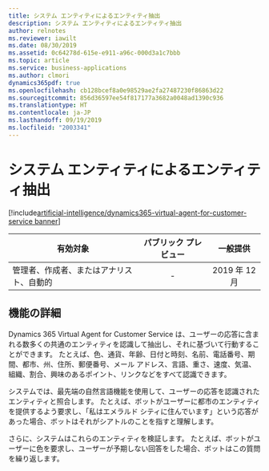 ```yaml
---
title: システム エンティティによるエンティティ抽出
description: システム エンティティによるエンティティ抽出
author: relnotes
ms.reviewer: iawilt
ms.date: 08/30/2019
ms.assetid: 0c64278d-615e-e911-a96c-000d3a1c7bbb
ms.topic: article
ms.service: business-applications
ms.author: clmori
dynamics365pdf: true
ms.openlocfilehash: cb128bcef8a0e98529ae2fa27487230f86863d22
ms.sourcegitcommit: 856d36597ee54f817177a3682a0048ad1390c936
ms.translationtype: HT
ms.contentlocale: ja-JP
ms.lasthandoff: 09/19/2019
ms.locfileid: "2003341"
---
```

# <a name="entity-extraction-with-system-entities"></a>システム エンティティによるエンティティ抽出
[!include[artificial-intelligence/dynamics365-virtual-agent-for-customer-service banner](../includes/artificial-intelligence/dynamics365-virtual-agent-for-customer-service.md)]

| 有効対象    |  パブリック プレビュー | 一般提供 | 
| ---------- | :----------: |:----------: |
|管理者、作成者、またはアナリスト、自動的|-| 2019 年 12 月|






## <a name="feature-details"></a>機能の詳細
<!--feature detail start -->
Dynamics 365 Virtual Agent for Customer Service は、ユーザーの応答に含まれる数多くの共通のエンティティを認識して抽出し、それに基づいて行動することができます。 たとえば、色、通貨、年齢、日付と時刻、名前、電話番号、期間、都市、州、住所、郵便番号、メール アドレス、言語、重さ、速度、気温、組織、割合、興味のあるポイント、リンクなどをすべて認識できます。

システムでは、最先端の自然言語機能を使用して、ユーザーの応答を認識されたエンティティと照合します。 たとえば、ボットがユーザーに都市のエンティティを提供するよう要求し、「私はエメラルド シティに住んでいます」という応答があった場合、ボットはそれがシアトルのことを指すと理解します。 

さらに、システムはこれらのエンティティを検証します。 たとえば、ボットがユーザーに色を要求し、ユーザーが予期しない回答をした場合、ボットはこの質問を繰り返します。
<!--feature detail end -->











